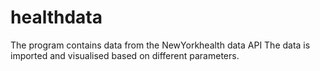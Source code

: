 # healthdata
The program contains data from the NewYorkhealth data API
The data is imported and visualised based on different parameters. 
